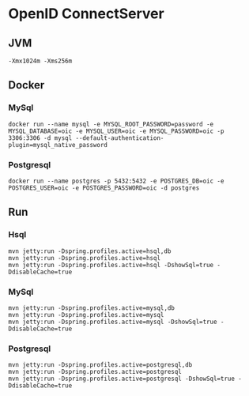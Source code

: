 # OpenID ConnectServer


## JVM
```
-Xmx1024m -Xms256m
```

## Docker

### MySql
```
docker run --name mysql -e MYSQL_ROOT_PASSWORD=password -e MYSQL_DATABASE=oic -e MYSQL_USER=oic -e MYSQL_PASSWORD=oic -p 3306:3306 -d mysql --default-authentication-plugin=mysql_native_password
```

### Postgresql
```
docker run --name postgres -p 5432:5432 -e POSTGRES_DB=oic -e POSTGRES_USER=oic -e POSTGRES_PASSWORD=oic -d postgres
```

## Run

### Hsql
```
mvn jetty:run -Dspring.profiles.active=hsql,db
mvn jetty:run -Dspring.profiles.active=hsql
mvn jetty:run -Dspring.profiles.active=hsql -DshowSql=true -DdisableCache=true
```

### MySql
```
mvn jetty:run -Dspring.profiles.active=mysql,db
mvn jetty:run -Dspring.profiles.active=mysql
mvn jetty:run -Dspring.profiles.active=mysql -DshowSql=true -DdisableCache=true
```

### Postgresql
```
mvn jetty:run -Dspring.profiles.active=postgresql,db
mvn jetty:run -Dspring.profiles.active=postgresql
mvn jetty:run -Dspring.profiles.active=postgresql -DshowSql=true -DdisableCache=true
```